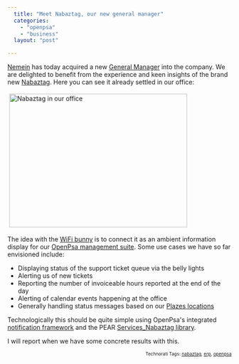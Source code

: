 ```yaml
---
  title: "Meet Nabaztag, our new general manager"
  categories: 
    - "openpsa"
    - "business"
  layout: "post"

---
```

<a href="http://www.nemein.com/en/">Nemein</a> has today acquired a new <a href="http://en.wikipedia.org/wiki/General_manager">General Manager</a> into the company. We are delighted to benefit from the experience and keen insights of the brand new <a href="http://en.wikipedia.org/wiki/Nabaztag">Nabaztag</a>. Here you can see it already settled in our office:

<img src="http://bergie.iki.fi/midcom-serveattachmentguid-f02094c4b2a111db953eb70b1e01c2edc2ed/office-nabaztag.jpg" height="300" width="400" border="0" hspace="4" vspace="4" alt="Nabaztag in our office" title="Nabaztag in our office" />

The idea with the <a href="http://www.boingboing.net/2005/09/22/wifi_plastic_bunny_w.html">WiFi bunny</a> is to connect it as an ambient information display for our <a href="http://www.openpsa.org/">OpenPsa management suite</a>. Some use cases we have so far envisioned include:
<span style="font-size:0pt;">
</span><ul><li>Displaying status of the support ticket queue via the belly lights</li><li>Alerting us of new tickets</li><li>Reporting the number of invoiceable hours reported at the end of the day</li><li>Alerting of calendar events happening at the office</li><li>Generally handling status messages based on our <a href="http://beta.plazes.com/user/bergie/">Plazes locations</a></li></ul>Technologically this should be quite simple using OpenPsa's integrated <a href="http://bergie.iki.fi/blog/openpsa-sources-moved-to-subversion.html">notification framework</a> and the PEAR <a href="http://pear.php.net/pepr/pepr-proposal-show.php?id=463">Services_Nabaztag library</a>.

I will report when we have some concrete results with this.
<!-- technorati tags start --><p style="text-align:right;font-size:10px;">Technorati Tags: <a href="http://www.technorati.com/tag/nabaztag" rel="tag">nabaztag</a>, <a href="http://www.technorati.com/tag/erp" rel="tag">erp</a>, <a href="http://www.technorati.com/tag/openpsa" rel="tag">openpsa</a></p><!-- technorati tags end -->